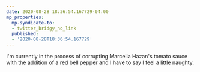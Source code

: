 ```yaml
---
date: 2020-08-28 18:36:54.167729-04:00
mp_properties:
  mp-syndicate-to:
  - twitter_bridgy_no_link
  published:
  - '2020-08-28T18:36:54.167729'
---
```


I'm currently in the process of corrupting Marcella Hazan's tomato sauce with the addition of a red bell pepper and I have to say I feel a little naughty. 